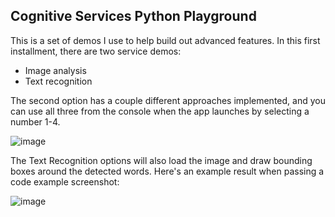 ## Cognitive Services Python Playground

This is a set of demos I use to help build out advanced features. In this first installment, there are two service demos:

- Image analysis
- Text recognition

The second option has a couple different approaches implemented, and you can use all three from the console when the app launches by selecting a number 1-4.

![image](https://user-images.githubusercontent.com/3520532/45933992-8c39cb00-bf65-11e8-8915-757a517ef304.png)


The Text Recognition options will also load the image and draw bounding boxes around the detected words. Here's an example result when passing a code example screenshot:

![image](https://user-images.githubusercontent.com/3520532/45933939-9b6c4900-bf64-11e8-8b2c-7a0729f0304b.png)
